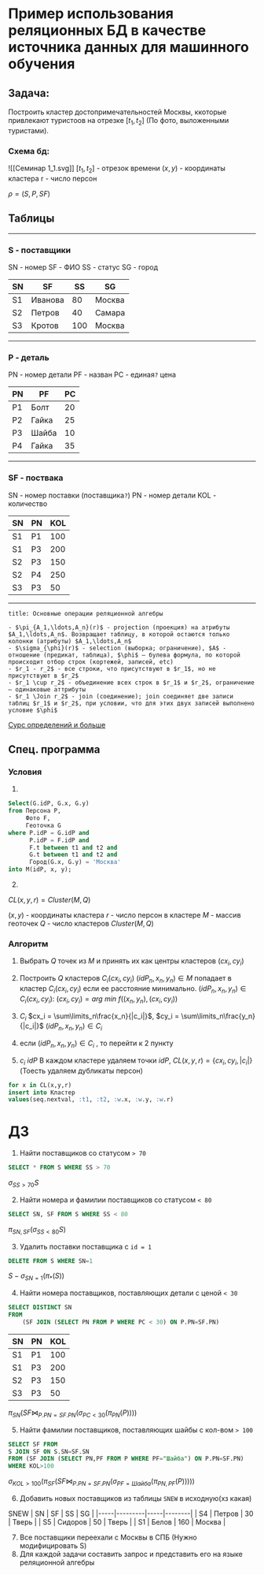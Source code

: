 # Пример использования реляционных БД в качестве источника данных для машинного обучения

## Задача:
Построить кластер достопримечательностей Москвы, ккоторые привлекают туристоов на отрезке $[t_1,t_2]$ (По фото, выложенными туристами).

### Схема бд:

![[Семинар 1_1.svg]]
$[t_1,t_2]$ - отрезок времени
$(x,y)$ - координаты кластера
r - число персон

$\rho = (S,P,SF)$

## Таблицы
***
### S - поставщики
SN - номер
SF - ФИО
SS - статус
SG - город

| SN  | SF      | SS  | SG     |
| --- | ------- | --- | ------ |
| S1  | Иванова | 80  | Москва |
| S2  | Петров  | 40  | Cамара |
| S3  | Кротов  | 100 | Москва | 
***
### P - деталь
PN - номер детали
PF - назван
PC - единая`?` цена

| PN  | PF    | PC  |
| --- | ----- | --- |
| P1  | Болт  | 20  |
| P2  | Гайка | 25  |
| P3  | Шайба | 10  |
| P4  | Гайка | 35  | 
***
### SF - поствака
SN - номер поставки (поставщика`?`)
PN - номер детали
KOL - количество

| SN  | PN  | KOL |
| --- | --- | --- |
| S1  | P1  | 100 |
| S1  | P3  | 200 |
| S2  | P3  | 150 |
| S2  | P4  | 250 |
| S3  | P3  | 50  | 
***
```ad-info
title: Основные операции реляционной алгебры

- $\pi_{A_1,\ldots,A_n}(r)$ - projection (проекция) на атрибуты $A_1,\ldots,A_n$. Возвращает таблицу, в которой остаются только колонки (атрибуты) $A_1,\ldots,A_n$
- $\sigma_{\phi}(r)$ - selection (выборка; ограничение), $A$ - отношение (предикат, таблица), $\phi$ – булева формула, по которой происходит отбор строк (кортежей, записей, etc)
- $r_1 - r_2$ - все строки, что присутствуют в $r_1$, но не присутствуют в $r_2$
- $r_1 \cup r_2$ - объединение всех строк в $r_1$ и $r_2$, ограничение — одинаковые аттрибуты
- $r_1 \Join r_2$ - join (соединение); join соединяет две записи таблиц $r_1$ и $r_2$, при условии, что для этих двух записей выполнено условие $\phi$
```
[Сурс определений и больше ](https://habr.com/ru/post/275251/)

## Спец. программа
### Условия
1)
```SQL
Select(G.idP, G.x, G.y)
from Персона P,
	 Фото F,
	 Геоточка G
where P.idP = G.idP and
	  P.idP = F.idP and
	  F.t between t1 and t2 and
	  G.t between t1 and t2 and
	  Город(G.x, G.y) = 'Москва'
into M(idP, x, y);
```

2)
$CL(x,y,r) = Cluster(M,Q)$

$(x,y)$ - координаты кластера
$r$ - число персон в кластере
$M$ - массив геоточек
$Q$ - число кластеров
$Cluster(M,Q)$

### Алгоритм
1. Выбрать $Q$ точек из $M$ и принять их как центры кластеров $(cx_i, cy_i)$

2. Построить $Q$ кластеров $C_i(cx_i,cy_i)$
$(idP_n,x_n,y_n) \in M$ попадает в кластер $C_i(cx_i,cy_i)$ если ее расстояние минимально.
$(idP_n,x_n,y_n) \in C_i(cx_i,cy_i)$: $(cx_i,cy_i) = arg$ $min$ $f((x_n,y_n), (cx_i,cy_i))$

3. $C_i$
$cx_i = \sum\limits_n\frac{x_n}{|c_i|}$,
$cy_i = \sum\limits_n\frac{y_n}{|c_i|}$
$(idP_n,x_n,y_n) \in C_i$

4. если $(idP_n,x_n,y_n) \in C_i$ , то перейти к 2 пункту
5. $c_i$          $idP$
В каждом кластере удаляем точки $idP$, $CL(x,y,r) = \{cx_i, cy_i, |c_i|\}$ (Тоесть удаляем дубликаты персон)

```SQL
for x in CL(x,y,r)
insert into Кластер
values(seq.nextval, :t1, :t2, :w.x, :w.y, :w.r)
```


# ДЗ
1. Найти поставщиков со статусом `> 70`
```SQL
SELECT * FROM S WHERE SS > 70
```
$\sigma_{SS>70}{S}$

2. Найти номера и фамилии поставщиков со статусом `< 80`
```SQL
SELECT SN, SF FROM S WHERE SS < 80
```
$\pi_{SN, SF}{(\sigma_{SS<80}{S})}$

3. Удалить поставки поставщика с `id = 1`
```SQL
DELETE FROM S WHERE SN=1
```
$S-\sigma_{SN=1}{(\pi_{*}{(S)})}$

4. Найти номера поставщиков, поставляющих детали с ценой `< 30` 
```SQL
SELECT DISTINCT SN
FROM
	(SF JOIN (SELECT PN FROM P WHERE PC < 30) ON P.PN=SF.PN)
```
| SN  | PN  | KOL |
| --- | --- | --- |
| S1  | P1  | 100 |
| S1  | P3  | 200 |
| S2  | P3  | 150 |
| S3  | P3  | 50  |
$\pi_{SN}{(SF \Join_{P.PN=SF.PN}{(\sigma_{PC<30}{(\pi_{PN}{(P)})})})}$

5. Найти фамилии поставщиков, поставляющих шайбы с кол-вом `> 100`
```SQL
SELECT SF FROM
S JOIN SF ON S.SN=SF.SN
FROM (SF JOIN (SELECT PN,PF FROM P WHERE PF="Шайба") ON P.PN=SF.PN)
WHERE KOL>100
```
$\sigma_{KOL>100}{(\pi_{SF}{(SF \Join_{P.PN=SF.PN}{(\sigma_{PF=Шайба}{(\pi_{PN,PF}{(P)})})})})}$

6. Добавить новых поставщиков из таблицы `SNEW` в исходную(хз какая)
   

SNEW
| SN  |   SF    | SS  |   SG   |
|-----|---------|-----|--------|
| S4  | Петров  | 30  | Тверь  |
| S5  | Сидоров | 50  | Тверь  |
| S1  | Белов   | 160 | Москва | 

7. Все поставщики переехали с Москвы в СПБ (Нужно модифицировать S)
8. Для каждой задачи составить запрос и представить его на языке реляционной алгебры